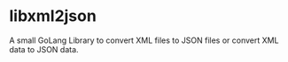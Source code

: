 # libxml2json
A small GoLang Library to convert XML files to JSON files or convert XML data to JSON data.
